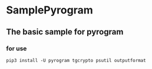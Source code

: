 # SamplePyrogram

## The basic sample for pyrogram

### for use
```pip
pip3 install -U pyrogram tgcrypto psutil outputformat
```
